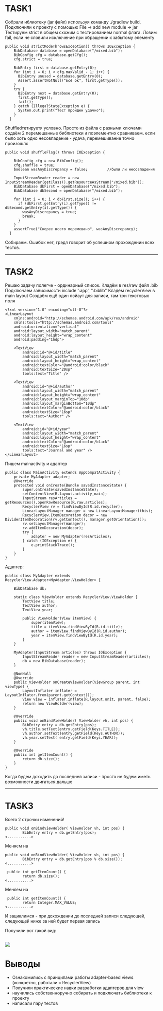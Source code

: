 # TASK1
Собрали иблиотеку (jar файл) используя команду ./gradlew build. Подключили к проекту с помощью File -> add new module -> jar
Тестируем strict в общем схожим с тестированием normal флага. Ловим fail, если не словили исключение при обращении к забытому элементу

```
public void strictModeThrowsException() throws IOException {
    BibDatabase database = openDatabase("/mixed.bib");
    BibConfig cfg = database.getCfg();
    cfg.strict = true;

    BibEntry first = database.getEntry(0);
    for (int i = 0; i < cfg.maxValid - 1; i++) {
      BibEntry unused = database.getEntry(0);
      Assert.assertNotNull("всё ок", first.getType());
    }
    try {
      BibEntry next = database.getEntry(0);
      first.getType();
      fail();
    } catch (IllegalStateException e) {
      System.out.print("Тест пройден удачно");
    }
  }
```

Shuffledтетируетя условно. Просто из файла с разными ключами содаём 2 перемешанные библиотеки и поэлементно сравниваем. если было хоть одно несовпадение - удача, перемешивание точно произошло

```
public void shuffleFlag() throws IOException {

    BibConfig cfg = new BibConfig();
    cfg.shuffle = true;
    boolean wasAnyDiscrepancy = false;         //были ли несовпадения

    InputStreamReader reader = new InputStreamReader(getClass().getResourceAsStream("/mixed.bib"));
    BibDatabase dbFirst = openDatabase("/mixed.bib");
    BibDatabase dbSecond = openDatabase("/mixed.bib");

    for (int i = 0; i < dbFirst.size(); i++) {
      if (dbFirst.getEntry(i).getType() != dbSecond.getEntry(i).getType()) {
        wasAnyDiscrepancy = true;
        break;
      }
    }
    assertTrue("Скорее всего перемешано", wasAnyDiscrepancy);
  }
```
Собираем. Ошибок нет, грэдл говорит об успешном прохождении всех тестов.


---
# TASK2

Решаю задачу полегче - ординарный список. Кладём в res/raw файл .bib
Подключаем зависимости
include ':app', ":biblib" 
Кладём recyclerView в main layout
Создаём ещё один лэйаут для записи, там три текстовых поля

```
<?xml version="1.0" encoding="utf-8"?>
<LinearLayout
    xmlns:android="http://schemas.android.com/apk/res/android"
    xmlns:tools="http://schemas.android.com/tools"
    android:orientation="vertical"
    android:layout_width="match_parent"
    android:layout_height="wrap_content"
    android:padding="16dp">

    <TextView
        android:id="@+id/title"
        android:layout_width="match_parent"
        android:layout_height="wrap_content"
        android:textColor="@android:color/black"
        android:textSize="20sp"
        tools:text="Title" />

    <TextView
        android:id="@+id/author"
        android:layout_width="match_parent"
        android:layout_height="wrap_content"
        android:layout_marginTop="10dp"
        android:layout_marginBottom="10dp"
        android:textColor="@android:color/black"
        android:textSize="16sp"
        tools:text="Author" />

    <TextView
        android:id="@+id/year"
        android:layout_width="match_parent"
        android:layout_height="wrap_content"
        android:textColor="@android:color/black"
        android:textSize="16sp"
        tools:text="Journal and year" />
</LinearLayout>
```

Пишем mainactivity и адаптер

```
public class MainActivity extends AppCompatActivity {
    private MyAdapter adapter;
    @Override
    protected void onCreate(Bundle savedInstanceState) {
        super.onCreate(savedInstanceState);
        setContentView(R.layout.activity_main);
        InputStream resArticles = getResources().openRawResource(R.raw.articles);
        RecyclerView rv = findViewById(R.id.recycler);
        LinearLayoutManager manager = new LinearLayoutManager(this);
        RecyclerView.ItemDecoration decor = new DividerItemDecoration(rv.getContext(), manager.getOrientation());
        rv.setLayoutManager(manager);
        rv.addItemDecoration(decor);
        try {
            adapter = new MyAdapter(resArticles);
        } catch (IOException e) {
            e.printStackTrace();
        }
    }
}
```
Адаптер:
```
public class MyAdapter extends RecyclerView.Adapter<MyAdapter.ViewHolder> {
    
    BibDatabase db;

    static class ViewHolder extends RecyclerView.ViewHolder {
        TextView title;
        TextView author;
        TextView year;

        public ViewHolder(View itemView) {
            super(itemView);
            title = itemView.findViewById(R.id.title);
            author = itemView.findViewById(R.id.author);
            year = itemView.findViewById(R.id.year);
        }
    }

    MyAdapter(InputStream articles) throws IOException {
        InputStreamReader reader = new InputStreamReader(articles);
        db = new BibDatabase(reader);
    }
    
    @NonNull
    @Override
    public ViewHolder onCreateViewHolder(ViewGroup parent, int viewType) {
        LayoutInflater inflater = LayoutInflater.from(parent.getContext());
        View view = inflater.inflate(R.layout.unit, parent, false);
        return new ViewHolder(view);
    }

    @Override
    public void onBindViewHolder( ViewHolder vh, int pos) {
        BibEntry entry = db.getEntry(pos);
        vh.title.setText(entry.getField(Keys.TITLE));
        vh.author.setText(entry.getField(Keys.AUTHOR));
        vh.year.setText( entry.getField(Keys.YEAR));
    }
 
    @Override
    public int getItemCount() {
        return db.size();
    }
}
```
Когда будем доходить до последней записи - просто не будем иметь возможности двигаться дальше

---
# TASK3

Всего 2 строчки изменений!
```
public void onBindViewHolder( ViewHolder vh, int pos) {
        BibEntry entry = db.getEntry(pos);
<...........>
```
Меняем на 
```
public void onBindViewHolder( ViewHolder vh, int pos) {
        BibEntry entry = db.getEntry(pos % db.size());
<...........>
```

```
 public int getItemCount() {
        return db.size();
<...........>
```
Меняем на 
```
 public int getItemCount() {
        return Integer.MAX_VALUE;
<...........>
```
И зациклимся - при дохождении до последней записи следующей, следующей ниже за ней будет первая запись

Получили вот такой вид:

![](https://sun9-16.userapi.com/JV2aK03EYfGn63I2wmMNh3Z-OxWOHG_1O7SGBw/Z2n8m0Rl5MM.jpg)
----
# Выводы
- Ознакомились с принципами работы adapter-based views (конкретно, работали с RecyclerView)
- Получили практические навки разработки адаптеров для view
- научились собственноручно собирать и подключать библиотеки к проекту
- написали пару тестов
